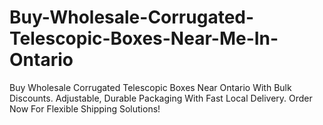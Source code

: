 # Buy-Wholesale-Corrugated-Telescopic-Boxes-Near-Me-In-Ontario
Buy Wholesale Corrugated Telescopic Boxes Near Ontario With Bulk Discounts. Adjustable, Durable Packaging With Fast Local Delivery. Order Now For Flexible Shipping Solutions!
